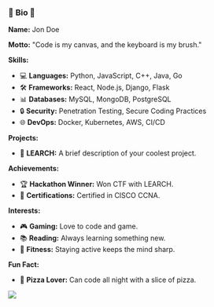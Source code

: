 ### 🌟 **Bio** 🌟

**Name:** Jon Doe

**Motto:** "Code is my canvas, and the keyboard is my brush."

**Skills:**
- 💻 **Languages:** Python, JavaScript, C++, Java, Go
- 🛠️ **Frameworks:** React, Node.js, Django, Flask
- 📊 **Databases:** MySQL, MongoDB, PostgreSQL
- 🔒 **Security:** Penetration Testing, Secure Coding Practices
- 🌐 **DevOps:** Docker, Kubernetes, AWS, CI/CD

**Projects:**
- 🚀 **LEARCH:** A brief description of your coolest project.

**Achievements:**
- 🏆 **Hackathon Winner:** Won CTF with LEARCH.
- 📜 **Certifications:** Certified in CISCO CCNA.

**Interests:**
- 🎮 **Gaming:** Love to code and game.
- 📚 **Reading:** Always learning something new.
- 🏃 **Fitness:** Staying active keeps the mind sharp.

**Fun Fact:**
- 🍕 **Pizza Lover:** Can code all night with a slice of pizza.
<a href="https://wigle.net">
<img border="0" src="https://wigle.net/bi/L10fMcx_gShZiuI6+pmqgw.png">
</a>
